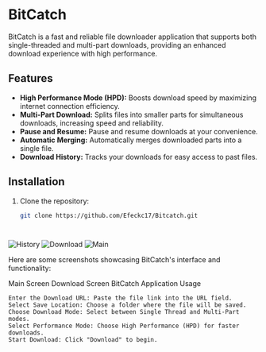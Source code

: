 # BitCatch

BitCatch is a fast and reliable file downloader application that supports both single-threaded and multi-part downloads, providing an enhanced download experience with high performance.

## Features
- **High Performance Mode (HPD):** Boosts download speed by maximizing internet connection efficiency.
- **Multi-Part Download:** Splits files into smaller parts for simultaneous downloads, increasing speed and reliability.
- **Pause and Resume:** Pause and resume downloads at your convenience.
- **Automatic Merging:** Automatically merges downloaded parts into a single file.
- **Download History:** Tracks your downloads for easy access to past files.

## Installation
1. Clone the repository:
   ```bash
   git clone https://github.com/Efeckc17/Bitcatch.git




![History](https://github.com/Efeckc17/Bitcatch/blob/main/resim.png?raw=true)
![Download](https://github.com/Efeckc17/Bitcatch/blob/main/bitcatchdown.png?raw=true)
![Main](https://github.com/Efeckc17/Bitcatch/blob/main/bitcatch.PNG?raw=true)




Here are some screenshots showcasing BitCatch's interface and functionality:

Main Screen Download Screen BitCatch Application
Usage

    Enter the Download URL: Paste the file link into the URL field.
    Select Save Location: Choose a folder where the file will be saved.
    Choose Download Mode: Select between Single Thread and Multi-Part modes.
    Select Performance Mode: Choose High Performance (HPD) for faster downloads.
    Start Download: Click "Download" to begin.
